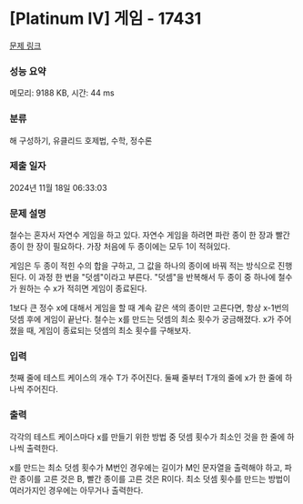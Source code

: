 # [Platinum IV] 게임 - 17431 

[문제 링크](https://www.acmicpc.net/problem/17431) 

### 성능 요약

메모리: 9188 KB, 시간: 44 ms

### 분류

해 구성하기, 유클리드 호제법, 수학, 정수론

### 제출 일자

2024년 11월 18일 06:33:03

### 문제 설명

<p>철수는 혼자서 자연수 게임을 하고 있다. 자연수 게임을 하려면 파란 종이 한 장과 빨간 종이 한 장이 필요하다. 가장 처음에 두 종이에는 모두 1이 적혀있다.</p>

<p>게임은 두 종이 적힌 수의 합을 구하고, 그 값을 하나의 종이에 바꿔 적는 방식으로 진행된다. 이 과정 한 번을 "덧셈"이라고 부른다. "덧셈"을 반복해서 두 종이 중 하나에 철수가 원하는 수 x가 적히면 게임이 종료된다.</p>

<p>1보다 큰 정수 x에 대해서 게임을 할 때 계속 같은 색의 종이만 고른다면, 항상 x-1번의 덧셈 후에 게임이 끝난다. 철수는 x를 만드는 덧셈의 최소 횟수가 궁금해졌다. x가 주어졌을 때, 게임이 종료되는 덧셈의 최소 횟수를 구해보자.</p>

### 입력 

 <p>첫째 줄에 테스트 케이스의 개수 T가 주어진다. 둘째 줄부터 T개의 줄에 x가 한 줄에 하나씩 주어진다.</p>

### 출력 

 <p>각각의 테스트 케이스마다 x를 만들기 위한 방법 중 덧셈 횟수가 최소인 것을 한 줄에 하나씩 출력한다.</p>

<p>x를 만드는 최소 덧셈 횟수가 M번인 경우에는 길이가 M인 문자열을 출력해야 하고, 파란 종이를 고른 것은 B, 빨간 종이를 고른 것은 R이다. 최소 덧셈 횟수를 만드는 방법이 여러가지인 경우에는 아무거나 출력한다.</p>

